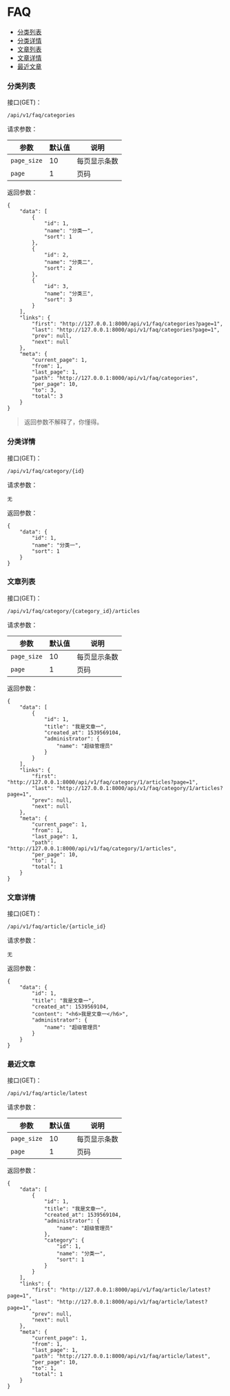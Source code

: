 # FAQ

+ [分类列表](#分类列表)
+ [分类详情](#分类详情)
+ [文章列表](#文章列表)
+ [文章详情](#文章详情)
+ [最近文章](#最近文章)

### 分类列表

接口(GET)：

```angular2html
/api/v1/faq/categories
```

请求参数：

| 参数 | 默认值 | 说明 |
| --- | --- | --- |
| `page_size` | 10 | 每页显示条数 |
| `page` | 1 | 页码 |

返回参数：

```angular2html
{
    "data": [
        {
            "id": 1,
            "name": "分类一",
            "sort": 1
        },
        {
            "id": 2,
            "name": "分类二",
            "sort": 2
        },
        {
            "id": 3,
            "name": "分类三",
            "sort": 3
        }
    ],
    "links": {
        "first": "http://127.0.0.1:8000/api/v1/faq/categories?page=1",
        "last": "http://127.0.0.1:8000/api/v1/faq/categories?page=1",
        "prev": null,
        "next": null
    },
    "meta": {
        "current_page": 1,
        "from": 1,
        "last_page": 1,
        "path": "http://127.0.0.1:8000/api/v1/faq/categories",
        "per_page": 10,
        "to": 3,
        "total": 3
    }
}
```

> 返回参数不解释了，你懂得。

###  分类详情

接口(GET)：

```angular2html
/api/v1/faq/category/{id}
```

请求参数：

```angular2html
无
```

返回参数：

```angular2html
{
    "data": {
        "id": 1,
        "name": "分类一",
        "sort": 1
    }
}
```

### 文章列表

接口(GET)：

```angular2html
/api/v1/faq/category/{category_id}/articles
```

请求参数：

| 参数 | 默认值 | 说明 |
| --- | --- | --- |
| `page_size` | 10 | 每页显示条数 |
| `page` | 1 | 页码 |

返回参数：

```angular2html
{
    "data": [
        {
            "id": 1,
            "title": "我是文章一",
            "created_at": 1539569104,
            "administrator": {
                "name": "超级管理员"
            }
        }
    ],
    "links": {
        "first": "http://127.0.0.1:8000/api/v1/faq/category/1/articles?page=1",
        "last": "http://127.0.0.1:8000/api/v1/faq/category/1/articles?page=1",
        "prev": null,
        "next": null
    },
    "meta": {
        "current_page": 1,
        "from": 1,
        "last_page": 1,
        "path": "http://127.0.0.1:8000/api/v1/faq/category/1/articles",
        "per_page": 10,
        "to": 1,
        "total": 1
    }
}
```

### 文章详情

接口(GET)：

```angular2html
/api/v1/faq/article/{article_id}
```

请求参数：

```angular2html
无
```

返回参数：

```angular2html
{
    "data": {
        "id": 1,
        "title": "我是文章一",
        "created_at": 1539569104,
        "content": "<h6>我是文章一</h6>",
        "administrator": {
            "name": "超级管理员"
        }
    }
}
```


### 最近文章

接口(GET)：

```angular2html
/api/v1/faq/article/latest
```

请求参数：

| 参数 | 默认值 | 说明 |
| --- | --- | --- |
| `page_size` | 10 | 每页显示条数 |
| `page` | 1 | 页码 |

返回参数：

```angular2html
{
    "data": [
        {
            "id": 1,
            "title": "我是文章一",
            "created_at": 1539569104,
            "administrator": {
                "name": "超级管理员"
            },
            "category": {
                "id": 1,
                "name": "分类一",
                "sort": 1
            }
        }
    ],
    "links": {
        "first": "http://127.0.0.1:8000/api/v1/faq/article/latest?page=1",
        "last": "http://127.0.0.1:8000/api/v1/faq/article/latest?page=1",
        "prev": null,
        "next": null
    },
    "meta": {
        "current_page": 1,
        "from": 1,
        "last_page": 1,
        "path": "http://127.0.0.1:8000/api/v1/faq/article/latest",
        "per_page": 10,
        "to": 1,
        "total": 1
    }
}
```


